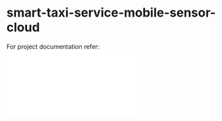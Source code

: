 # smart-taxi-service-mobile-sensor-cloud
 For  project documentation refer: 
![SmartTaxi](/Documents/SmartTaxi.pdf "Smart Taxi")
